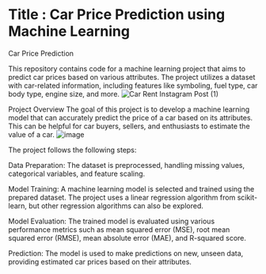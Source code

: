 # Title : Car Price Prediction using Machine Learning
Car Price Prediction

This repository contains code for a machine learning project that aims to predict car prices based on various attributes. The project utilizes a dataset with car-related information, including features like symboling, fuel type, car body type, engine size, and more.
![Car Rent Instagram Post (1)](https://github.com/Bakhtawar-123/Car_Price_Prediction_with_ML/assets/82812762/0594df27-5023-4615-94a8-6a599f879028)


Project Overview
The goal of this project is to develop a machine learning model that can accurately predict the price of a car based on its attributes. This can be helpful for car buyers, sellers, and enthusiasts to estimate the value of a car.
![image](https://github.com/Bakhtawar-123/Car_Price_Prediction_with_ML/assets/82812762/332d86ca-1b52-4ede-8d03-2c2581184852)

The project follows the following steps:

Data Preparation: The dataset is preprocessed, handling missing values, categorical variables, and feature scaling.

Model Training: A machine learning model is selected and trained using the prepared dataset. The project uses a linear regression algorithm from scikit-learn, but other regression algorithms can also be explored.

Model Evaluation: The trained model is evaluated using various performance metrics such as mean squared error (MSE), root mean squared error (RMSE), mean absolute error (MAE), and R-squared score.

Prediction: The model is used to make predictions on new, unseen data, providing estimated car prices based on their attributes.
